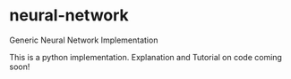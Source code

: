 # neural-network
Generic Neural Network Implementation

This is a python implementation. Explanation and Tutorial on code coming soon!
